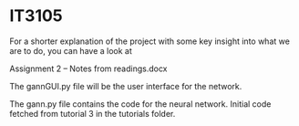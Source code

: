 # IT3105
For a shorter explanation of the project with some key insight into what we are to do, you can have a look at 

Assignment 2 – Notes from readings.docx 

The gannGUI.py file will be the user interface for the network.

The gann.py file contains the code for the neural network. Initial code fetched from tutorial 3 in the tutorials folder. 
